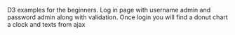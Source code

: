 D3 examples for the beginners. Log in page with username admin and password admin along with validation. Once login you will find a donut chart a clock and texts from ajax
